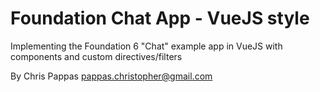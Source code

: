 # Foundation Chat App - VueJS style
Implementing the Foundation 6 "Chat" example app in VueJS with components and custom directives/filters

By Chris Pappas
<pappas.christopher@gmail.com>
